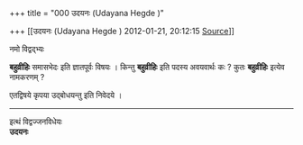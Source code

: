 +++
title = "000 उदयनः (Udayana Hegde )"

+++
[[उदयनः (Udayana Hegde )	2012-01-21, 20:12:15 [Source](https://groups.google.com/g/bvparishat/c/ighw81e4q9o)]]



नमो विद्वद्भ्यः  
  
**बहुव्रीहिः** समासभेदः इति ज्ञातपूर्वः विषयः । किन्तु **बहुव्रीहिः** इति पदस्य अवयवार्थः कः ? कुतः **बहुव्रीहिः** इत्येव नामकरणम् ?  
  
एतद्विषये कृपया उद्बोधयन्तु इति निवेदये ।  
  
  
--- ---  
  
इत्थं विद्वज्जनविधेयः  
**उदयनः**  
  

